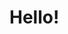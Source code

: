 <!DOCTYPE html> 
<html lang="en">
<html>
  <head>   
  </head>
  <body>
  <h1>Hello!</h1>
  </body>
</html>
